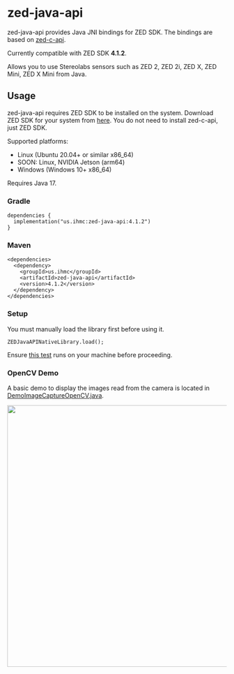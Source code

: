 # zed-java-api
zed-java-api provides Java JNI bindings for ZED SDK. The bindings are based on [zed-c-api](https://github.com/stereolabs/zed-c-api).

Currently compatible with ZED SDK **4.1.2**.

Allows you to use Stereolabs sensors such as ZED 2, ZED 2i, ZED X, ZED Mini, ZED X Mini from Java.
## Usage
zed-java-api requires ZED SDK to be installed on the system. Download ZED SDK for your system from [here](https://www.stereolabs.com/developers/release). You do not need to install zed-c-api, just ZED SDK.

Supported platforms:
- Linux (Ubuntu 20.04+ or similar x86_64)
- SOON: Linux, NVIDIA Jetson (arm64)
- Windows (Windows 10+ x86_64)

Requires Java 17.
### Gradle
```
dependencies {
  implementation("us.ihmc:zed-java-api:4.1.2")
}
```
### Maven
```
<dependencies>
  <dependency>
    <groupId>us.ihmc</groupId>
    <artifactId>zed-java-api</artifactId>
    <version>4.1.2</version>
  </dependency>
</dependencies>
```
### Setup
You must manually load the library first before using it.
```
ZEDJavaAPINativeLibrary.load();
```
Ensure [this test](https://github.com/ihmcrobotics/zed-java-api/blob/main/src/test/java/us/ihmc/zed/test/TestNativeLibraryLoads.java) runs on your machine before proceeding.

### OpenCV Demo
A basic demo to display the images read from the camera is located in [DemoImageCaptureOpenCV.java](https://github.com/ihmcrobotics/zed-java-api/blob/main/src/test/java/us/ihmc/zed/test/DemoImageCaptureOpenCV.java).
<p align="center">
  <img src="https://github.com/ihmcrobotics/zed-java-api/assets/30220598/a040c614-f7ed-4475-bd86-5b1feee497f0" width="600px">
</p>
